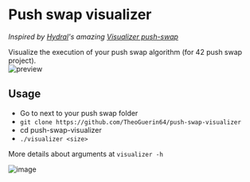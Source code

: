 # Push swap visualizer
*Inspired by [Hydral](https://gitlab.com/hydrasho)'s amazing [Visualizer push-swap](https://gitlab.com/hydrasho/visualizer-push-swap)*

Visualize the execution of your push swap algorithm (for 42 push swap project).<br/>
![preview](https://user-images.githubusercontent.com/57496441/200985917-66101aa0-c25f-423b-9e3d-cf407f2e3de4.gif)

## Usage
- Go to next to your push swap folder
- ```git clone https://github.com/TheoGuerin64/push-swap-visualizer```
- cd push-swap-visualizer
- ```./visualizer <size>```

More details about arguments at ```visualizer -h```

![image](https://user-images.githubusercontent.com/57496441/200988833-2a2b0e87-d77f-4a3b-8547-92d46c24a1c9.png)
